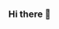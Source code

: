 ### Hi there 👋

<!--
**Anastasia-Vika/Anastasia-Vika** is a ✨ _special_ ✨ repository because its `README.md` (this file) appears on your GitHub profile.
$ mkdir Desktop/git_exercise/
$ cd Desktop/git_exercise/
$ git init
